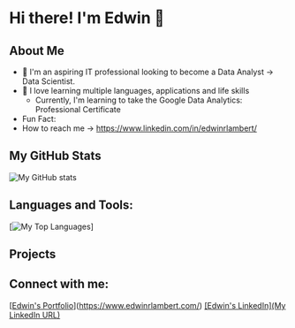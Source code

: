 # Hi there! I'm Edwin 👋

## About Me
- 🏢 I'm an aspiring IT professional looking to become a Data Analyst -> Data Scientist.
- 🏫 I love learning multiple languages, applications and life skills
  - Currently, I'm learning to take the Google Data Analytics: Professional Certificate
- Fun Fact: 
- How to reach me -> https://www.linkedin.com/in/edwinrlambert/

## My GitHub Stats
![My GitHub stats](https://github-readme-stats.vercel.app/api?username=edwinrlambert&show_icons=true&theme=&theme=dark#gh-dark-mode-only)

## Languages and Tools:
[![My Top Languages](https://github-readme-stats.vercel.app/api/top-langs/?username=edwinrlambert&layout=compact&theme=&theme=dark#gh-dark-mode-only)]

## Projects

## Connect with me:
[[Edwin's Portfolio](https://edwinrlambert.com)](https://www.edwinrlambert.com/)
[[Edwin's LinkedIn](My LinkedIn URL)](https://www.linkedin.com/in/edwinrlambert/)

<!--
**edwinrlambert/edwinrlambert** is a ✨ _special_ ✨ repository because its `README.md` (this file) appears on your GitHub profile.

Here are some ideas to get you started:

- 🔭 I’m currently working on ...
- 🌱 I’m currently learning ...
- 👯 I’m looking to collaborate on ...
- 🤔 I’m looking for help with ...
- 💬 Ask me about ...
- 📫 How to reach me: ...
- 😄 Pronouns: ...
- ⚡ Fun fact: ...
-->
